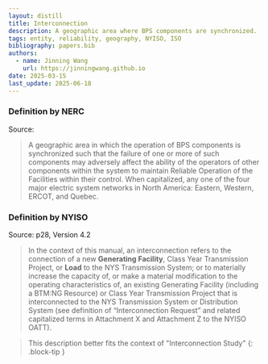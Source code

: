 ```yaml
---
layout: distill
title: Interconnection
description: A geographic area where BPS components are synchronized.
tags: entity, reliability, geography, NYISO, ISO
bibliography: papers.bib
authors:
  - name: Jinning Wang
    url: https://jinningwang.github.io
date: 2025-03-15
last_update: 2025-06-18
---
```


### Definition by NERC

Source: <d-cite key="nerc2024glossary"></d-cite>

> A geographic area in which the operation of BPS components is synchronized such that the failure of one or more of such components may adversely affect the ability of the operators of other components within the system to maintain Reliable Operation of the Facilities within their control. When capitalized, any one of the four major electric system networks in North America: Eastern, Western, ERCOT, and Quebec.

### Definition by NYISO

Source: <d-cite key="nyiso2023tei"></d-cite> p28, Version 4.2

> In the context of this manual, an interconnection refers to the connection of a new **Generating Facility**, Class Year Transmission Project, or **Load** to the NYS Transmission System;
> or to materially increase the capacity of, or make a material modification to the operating characteristics of, an existing Generating Facility (including a BTM:NG Resource) or Class Year Transmission Project that is interconnected to the NYS Transmission System or Distribution System (see definition of “Interconnection Request” and related capitalized terms in Attachment X and Attachment Z to the NYISO OATT).

<!-- prettier-ignore-start -->
> This description better fits the context of "Interconnection Study"
{: .block-tip }
<!-- prettier-ignore-end -->

